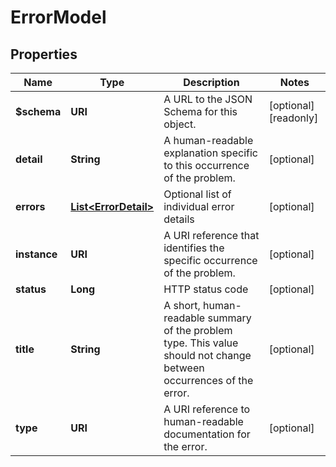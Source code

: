 

# ErrorModel


## Properties

| Name | Type | Description | Notes |
|------------ | ------------- | ------------- | -------------|
|**$schema** | **URI** | A URL to the JSON Schema for this object. |  [optional] [readonly] |
|**detail** | **String** | A human-readable explanation specific to this occurrence of the problem. |  [optional] |
|**errors** | [**List&lt;ErrorDetail&gt;**](ErrorDetail.md) | Optional list of individual error details |  [optional] |
|**instance** | **URI** | A URI reference that identifies the specific occurrence of the problem. |  [optional] |
|**status** | **Long** | HTTP status code |  [optional] |
|**title** | **String** | A short, human-readable summary of the problem type. This value should not change between occurrences of the error. |  [optional] |
|**type** | **URI** | A URI reference to human-readable documentation for the error. |  [optional] |



